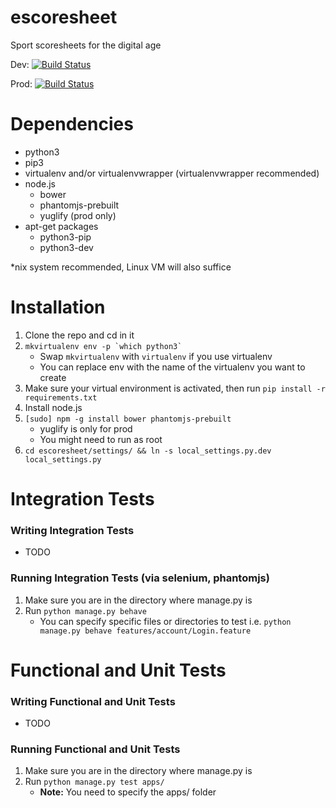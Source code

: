 # escoresheet
Sport scoresheets for the digital age

Dev: [![Build Status](https://travis-ci.com/hmgoalie35/escoresheet.svg?token=6sJZQMC4LpsRyFkHBeAL&branch=dev)](https://travis-ci.com/hmgoalie35/escoresheet)

Prod: [![Build Status](https://travis-ci.com/hmgoalie35/escoresheet.svg?token=6sJZQMC4LpsRyFkHBeAL&branch=master)](https://travis-ci.com/hmgoalie35/escoresheet)

# Dependencies

* python3
* pip3
* virtualenv and/or virtualenvwrapper (virtualenvwrapper recommended)
* node.js
    * bower
    * phantomjs-prebuilt
    * yuglify (prod only)
* apt-get packages
    * python3-pip
    * python3-dev

*nix system recommended, Linux VM will also suffice

# Installation

1. Clone the repo and cd in it
2. ```mkvirtualenv env -p `which python3` ```
    * Swap `mkvirtualenv` with `virtualenv` if you use virtualenv
    * You can replace env with the name of the virtualenv you want to create
3. Make sure your virtual environment is activated, then run `pip install -r requirements.txt`
4. Install node.js
5. `[sudo] npm -g install bower phantomjs-prebuilt`
    * yuglify is only for prod 
    * You might need to run as root
6. `cd escoresheet/settings/ && ln -s local_settings.py.dev local_settings.py`

# Integration Tests

### Writing Integration Tests
  * TODO

### Running Integration Tests (via selenium, phantomjs)
1. Make sure you are in the directory where manage.py is
2. Run `python manage.py behave`
    * You can specify specific files or directories to test i.e. `python manage.py behave features/account/Login.feature`

# Functional and Unit Tests

### Writing Functional and Unit Tests
  * TODO

### Running Functional and Unit Tests
1. Make sure you are in the directory where manage.py is
2. Run `python manage.py test apps/`
    * **Note:** You need to specify the apps/ folder
